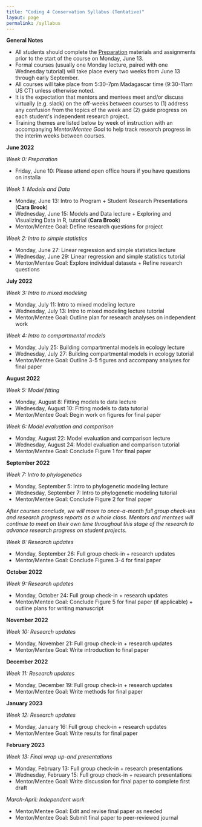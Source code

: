 ```yaml
---
title: "Coding 4 Conservation Syllabus (Tentative)"
layout: page
permalink: /syllabus
---
```


**General Notes**

* All students should complete the [Preparation](/preparation) materials and assignments prior to the start of the course on Monday, June 13.
* Formal courses (usually one Monday lecture, paired with one Wednesday tutorial) will take place every two weeks from June 13 through early September. 
* All courses will take place from 5:30-7pm Madagascar time (9:30-11am US CT) unless otherwise noted. 
* It is the expectation that mentors and mentees meet and/or discuss virtually (e.g. slack) on the off-weeks between courses to (1) address any confusion from the topics of the week and (2) guide progress on each student's independent research project.
* Training themes are listed below by week of instruction with an accompanying *Mentor/Mentee Goal* to help track research progress in the interim weeks between courses.


**June 2022**

*Week 0: Preparation*
* Friday, June 10: Please attend open office hours if you have questions on installa

*Week 1: Models and Data*
* Monday, June 13: Intro to Program + Student Research Presentations (**Cara Brook**)
* Wednesday, June 15: Models and Data lecture + Exploring and Visualizing Data in R, tutorial (**Cara Brook**)
* Mentor/Mentee Goal: Define research questions for project

*Week 2: Intro to simple statistics*
* Monday, June 27: Linear regression and simple statistics lecture
* Wednesday, June 29: Linear regression and simple statistics tutorial
* Mentor/Mentee Goal: Explore individual datasets + Refine research questions

**July 2022**

*Week 3: Intro to mixed modeling*
* Monday, July 11: Intro to mixed modeling lecture
* Wednesday, July 13: Intro to mixed modeling lecture tutorial
* Mentor/Mentee Goal: Outline plan for research analyses on independent work

*Week 4: Intro to compartmental models*
* Monday, July 25: Building compartmental models in ecology lecture
* Wednesday, July 27: Building compartmental models in ecology tutorial
* Mentor/Mentee Goal: Outline 3-5 figures and accompany analyses for final paper

**August 2022**

*Week 5: Model fitting*
* Monday, August 8: Fitting models to data lecture
* Wednesday, August 10: Fitting models to data tutorial
* Mentor/Mentee Goal: Begin work on figures for final paper

*Week 6: Model evaluation and comparison*
* Monday, August 22: Model evaluation and comparison lecture
* Wednesday, August 24: Model evaluation and comparison tutorial
* Mentor/Mentee Goal: Conclude Figure 1 for final paper

**September 2022**

*Week 7: Intro to phylogenetics*
* Monday, September 5: Intro to phylogenetic modeling lecture
* Wednesday, September 7: Intro to phylogenetic modeling tutorial
* Mentor/Mentee Goal: Conclude Figure 2 for final paper

*After courses conclude, we will move to once-a-month full group check-ins and research progress reports as a whole class. Mentors and mentees will continue to meet on their own time throughout this stage of the research to advance research progress on student projects.*

*Week 8: Research updates*
* Monday, September 26: Full group check-in + research updates
* Mentor/Mentee Goal: Conclude Figures 3-4 for final paper

**October 2022**

*Week 9: Research updates*
* Monday, October 24: Full group check-in + research updates
* Mentor/Mentee Goal: Conclude Figure 5 for final paper (if applicable) + outline plans for writing manuscript 

**November 2022**

*Week 10: Research updates*
* Monday, November 21: Full group check-in + research updates
* Mentor/Mentee Goal: Write introduction to final paper

**December 2022**

*Week 11: Research updates*
* Monday, December 19: Full group check-in + research updates
* Mentor/Mentee Goal: Write methods for final paper

**January 2023**

*Week 12: Research updates*
* Monday, January 16: Full group check-in + research updates
* Mentor/Mentee Goal: Write results for final paper

**February 2023**

*Week 13: Final wrap up-and presentations*
* Monday, February 13: Full group check-in + research presentations
* Wednesday, February 15: Full group check-in + research presentations
* Mentor/Mentee Goal: Write discussion for final paper to complete first draft

*March-April: Independent work*
* Mentor/Mentee Goal: Edit and revise final paper as needed
* Mentor/Mentee Goal: Submit final paper to peer-reviewed journal


